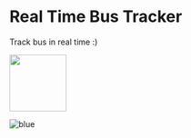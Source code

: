 <a name="readme-top"></a>
# Real Time Bus Tracker
   Track bus in real time :)
   
   <img src="https://github.com/bhavyac18/real-time-bus-tracker/assets/53191128/5ef17fec-f7eb-48c4-b8b0-ed09c6c774b7" width="100px">
   

![blue](https://github.com/bhavyac18/real-time-bus-tracker/assets/53191128/76f05d1d-911b-463f-bd99-7ffb679cff05)
